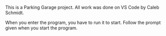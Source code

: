 This is a Parking Garage project.
All work was done on VS Code by Caleb Schmidt.

When you enter the program, you have to run it to start.
Follow the prompt given when you start the program.